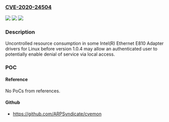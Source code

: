 ### [CVE-2020-24504](https://cve.mitre.org/cgi-bin/cvename.cgi?name=CVE-2020-24504)
![](https://img.shields.io/static/v1?label=Product&message=Intel(R)%20Ethernet%20E810%20Adapter%20drivers%20for%20Linux&color=blue)
![](https://img.shields.io/static/v1?label=Version&message=before%20version%201.0.4%20&color=brightgreen)
![](https://img.shields.io/static/v1?label=Vulnerability&message=denial%20of%20service&color=brightgreen)

### Description

Uncontrolled resource consumption in some Intel(R) Ethernet E810 Adapter drivers for Linux before version 1.0.4 may allow an authenticated user to potentially enable denial of service via local access.

### POC

#### Reference
No PoCs from references.

#### Github
- https://github.com/ARPSyndicate/cvemon

